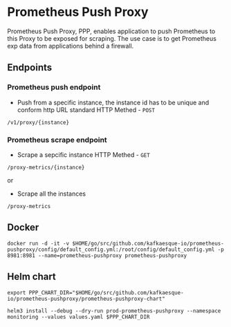 # Prometheus Push Proxy

Prometheus Push Proxy, PPP, enables application to push Prometheus to this Proxy to be exposed for scraping. The use case is to get Prometheus exp data from applications behind a firewall.

## Endpoints

### Prometheus push endpoint
- Push from a specific instance, the instance id has to be unique and conform http URL standard
HTTP Methed - `POST`
```
/v1/proxy/{instance}
```
### Prometheus scrape endpoint
- Scrape a sepcific instance
HTTP Methed - `GET`
```
/proxy-metrics/{instance}
```

or 
- Scrape all the instances

```
/proxy-metrics
```

## Docker

```
docker run -d -it -v $HOME/go/src/github.com/kafkaesque-io/prometheus-pushproxy/config/default_config.yml:/root/config/default_config.yml -p 8981:8981 --name=prometheus-pushproxy prometheus-pushproxy
```

## Helm chart

```
export PPP_CHART_DIR="$HOME/go/src/github.com/kafkaesque-io/prometheus-pushproxy/prometheus-pushproxy-chart"

helm3 install --debug --dry-run prod-prometheus-pushproxy --namespace monitoring --values values.yaml $PPP_CHART_DIR
```